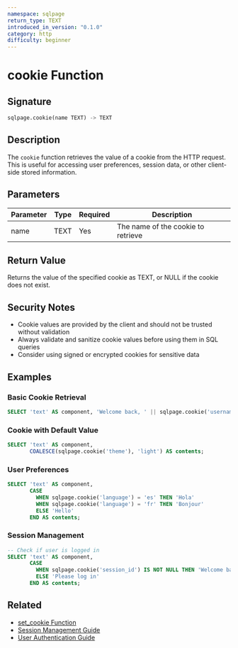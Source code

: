 ```yaml
---
namespace: sqlpage
return_type: TEXT
introduced_in_version: "0.1.0"
category: http
difficulty: beginner
---
```


# cookie Function

## Signature

```sql
sqlpage.cookie(name TEXT) -> TEXT
```

## Description

The `cookie` function retrieves the value of a cookie from the HTTP request. This is useful for accessing user preferences, session data, or other client-side stored information.

## Parameters

| Parameter | Type | Required | Description |
|-----------|------|----------|-------------|
| name | TEXT | Yes | The name of the cookie to retrieve |

## Return Value

Returns the value of the specified cookie as TEXT, or NULL if the cookie does not exist.

## Security Notes

- Cookie values are provided by the client and should not be trusted without validation
- Always validate and sanitize cookie values before using them in SQL queries
- Consider using signed or encrypted cookies for sensitive data

## Examples

### Basic Cookie Retrieval

```sql
SELECT 'text' AS component, 'Welcome back, ' || sqlpage.cookie('username') AS contents;
```

### Cookie with Default Value

```sql
SELECT 'text' AS component, 
       COALESCE(sqlpage.cookie('theme'), 'light') AS contents;
```

### User Preferences

```sql
SELECT 'text' AS component, 
       CASE 
         WHEN sqlpage.cookie('language') = 'es' THEN 'Hola'
         WHEN sqlpage.cookie('language') = 'fr' THEN 'Bonjour'
         ELSE 'Hello'
       END AS contents;
```

### Session Management

```sql
-- Check if user is logged in
SELECT 'text' AS component,
       CASE 
         WHEN sqlpage.cookie('session_id') IS NOT NULL THEN 'Welcome back!'
         ELSE 'Please log in'
       END AS contents;
```

## Related

- [set_cookie Function](./set_cookie.md)
- [Session Management Guide](../guides/session-management.md)
- [User Authentication Guide](../guides/user-authentication.md)